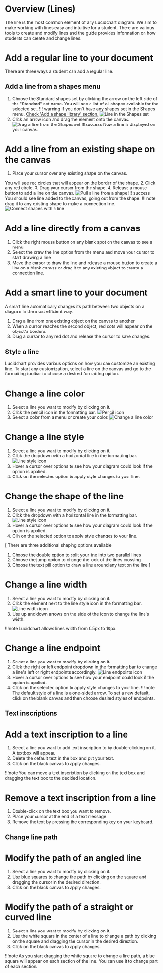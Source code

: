 # Overview (Lines)
The line is the most common element of any Lucidchart diagram. We aim to make working with lines easy
and intuitive for a student. There are various tools to create and modify lines
and the guide provides information on how students can create and change lines.

# Add a regular line to your document
There are three ways a student can add a regular line.

## Add a line from a shapes menu
1. Choose the Standard shapes set by clicking the arrow on the left
side of the "Standard" set name. You will see a list of all shapes available for the selected set.
!!! warning
If you don't have any shapes set in the Shapes menu. [Check 'Add a shape library' section.](/Olga_formatting_shapes.md/#add_shape)
![Line in the Shapes set](/images/line_in_shapes_set.gif)
2. Click an arrow icon and drag the element onto the canvas.
![Drag a line from the Shapes set](/images/drag_line_from_shapes_set.gif)
!!!success
    Now a line is displayed on your canvas.

# Add a line from an existing shape on the canvas
1. Place your cursor over any existing shape on the canvas.

You will see red circles that will appear on the border of the shape.
2. Click any red circle.
3. Drag your cursor from the shape.
4. Release a mouse button to add a line on the canvas.
![Pull a line from a shape](/images/pull_line_from_a_shape.gif)
!!! success
    You should see line added to the canvas, going out from the shape. 
!!! note
    drag it to any existing shape to make a connection line.
    ![Connect shapes with a line](/images/connect_shape_with_a_line.gif)

# Add a line directly from a canvas
1. Click the right mouse button on any blank spot on the canvas to see a menu
2. Select the draw the line option from the menu and move your cursor to start drawing a line
3. Move the cursor to draw the line and release a mouse button to create a line on a blank canvas or drag it to any existing object to create a connection line.

# Add a smart line to your document
A smart line automatically changes its path between two objects on a diagram in the most efficient way.
1. Drag a line from one existing object on the canvas to another
2. When a cursor reaches the second object, red dots will appear on the object's borders.
3. Drag a cursor to any red dot and release the cursor to save changes.


## Style a line
Lucidchart provides various options on how you can customize an existing line. To start any customization, select a line on the canvas and go to the formatting toolbar to choose a desired formatting option.

# Change a line color
1. Select a line you want to modify by clicking on it.
2. Click the pencil icon in the formatting bar.
![Pencil icon](/images/pencil.png)
3. Select a color from a menu or create your color.
![Change a line color](/images/change-line-color.gif)

# Change a line style
1. Select a line you want to modify by clicking on it.
2. Click the dropdown with a horizontal line in the formatting bar.
![Line style icon](/images/line-style-icon.png)
3. Hover a cursor over options to see how your diagram could look if the option is applied.
4. Click on the selected option to apply style changes to your line.
# Change the shape of the line
1. Select a line you want to modify by clicking on it.
2. Click the dropdown with a horizontal line in the formatting bar.
![Line style icon](/images/line-style-icon.png)
3. Hover a cursor over options to see how your diagram could look if the option is applied.
4. Clin on the selected option to apply style changes to your line.

[
There are three additional shaping options available
1. Choose the double option to split your line into two parallel lines
2. Choose the jump option to change the look of the lines crossing
3. Choose the text pill option to draw a line around any text on the line
]

# Change a line width
1. Select a line you want to modify by clicking on it.
2. Click the element next to the line style icon in the formatting bar.
![Line width icon](/images/line-width-icon.png)
3. Use up and down arrows on the side of the icon to change the line's width.

!!!note
    Lucidchart allows lines width from 0.5px to 10px.


# Change a line endpoint
1. Select a line you want to modify by clicking on it.
2. Click the right or left endpoint dropdown in the formatting bar to change a line's left or right endpoints accordingly.
![Line endpoints icon](/images/line-endpoints-icon.png)
3. Hover a cursor over options to see how your endpoint could look if the option is applied.
4. Click on the selected option to apply style changes to your line.
!!! note
    The default style of a line is a one-sided arrow. To set a new default, click on the blank canvas and then choose desired styles of endpoints.


## Text inscriptions
# Add a text inscription to a line
1. Select a line you want to add text inscription to by double-clicking on it. A textbox will appear.
2. Delete the default text in the box and put your text.
3. Click on the black canvas to apply changes.

!!!note
    You can move a text inscription by clicking on the text box and dragging the text box to the decided location.


# Remove a text inscription from a line
1. Double-click on the text box you want to remove.
2. Place your cursor at the end of a text message.
3. Remove the text by pressing the corresponding key on your keyboard.


## Change line path
# Modify the path of an angled line
1. Select a line you want to modify by clicking on it.
2. Use blue squares to change the path by clicking on the square and dragging the cursor in the desired direction.
3. Click on the black canvas to apply changes.

# Modify the path of a straight or curved line
1. Select a line you want to modify by clicking on it.
2. Use the white square in the center of a line to change a path by clicking on the square and dragging the cursor in the desired direction.
3. Click on the black canvas to apply changes.

!!!note
    As you start dragging the white square to change a line path, a blue square will appear on each section of the line. You can use it to change part of each section.

